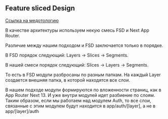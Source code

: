 ## Feature sliced Design

[Ссылка на медотологию](https://feature-sliced.design/)

В качестве архитектуры используем некую смесь FSD и Next App Router.

Различие между нашим подходом и FSD заключается только в порядке.

В FSD порядок следующий: Layers -> Slices -> Segments.

В нашей смеси порядок следующий: Slices -> Layers -> Segments.

То есть в FSD модули разбросаны по разным папкам. На каждый Layer создается внешняя папка, в которой находятся все слои.

В нашем подходе модули формируются по вложенности страниц, как в App Router Next 13. И уже внутри модулей идет разбиение по слоям. Таким образом, если мы работаем над модулем Auth, то все слои, связанные с этим модулем будут находится в app/auth/[layer], а не в app/[layer]/auth
